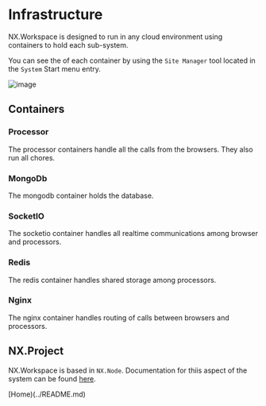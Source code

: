 # Infrastructure

NX.Workspace is designed to run in any cloud environment using containers to hold each sub-system.

You can see the of each container by using the ``Site Manager`` tool located in the ``System`` Start menu entry.

![image](/help/info/images/SiteManager.png)

## Containers

### Processor

The processor containers handle all the calls from the browsers.  They also run all chores.

### MongoDb

The mongodb container holds the database.

### SocketIO

The socketio container handles all realtime communications among browser and processors.

### Redis

The redis container handles shared storage among processors.

### Nginx

The nginx container handles routing of calls between browsers and processors.

## NX.Project

NX.Workspace is based in ``NX.Node``.  Documentation for thiis aspect of the system can be found [here](/help/docs/README.md).


[Home)(../README.md)
